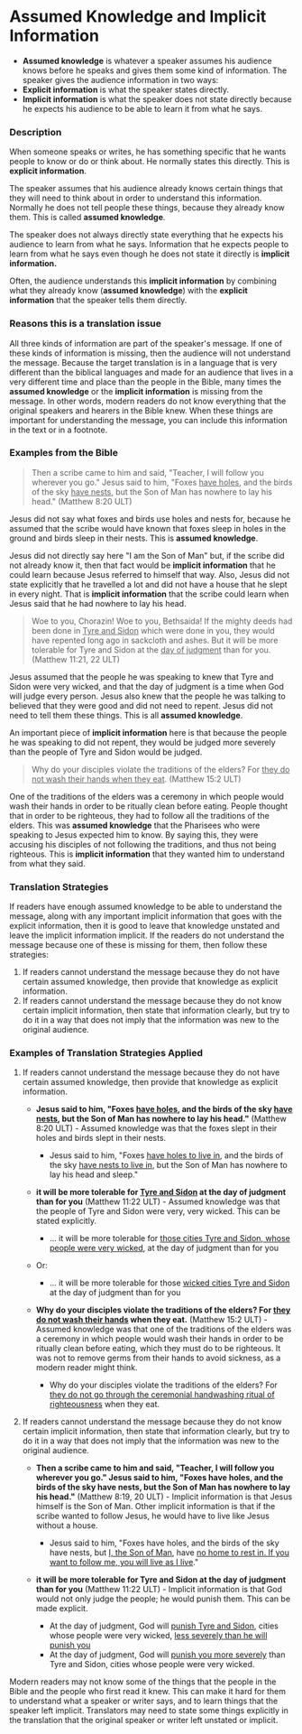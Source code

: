 # Assumed Knowledge and Implicit Information #

* **Assumed knowledge** is whatever a speaker assumes his audience knows before he speaks and gives them some kind of information. The speaker gives the audience information in two ways:
* **Explicit information** is what the speaker states directly.
* **Implicit information** is what the speaker does not state directly because he expects his audience to be able to learn it from what he says.

### Description

When someone speaks or writes, he has something specific that he wants people to know or do or think about. He normally states this directly. This is **explicit information**.

The speaker assumes that his audience already knows certain things that they will need to think about in order to understand this information. Normally he does not tell people these things, because they already know them. This is called **assumed knowledge**.

The speaker does not always directly state everything that he expects his audience to learn from what he says. Information that he expects people to learn from what he says even though he does not state it directly is **implicit information.**

Often, the audience understands this **implicit information** by combining what they already know (**assumed knowledge**) with the **explicit information** that the speaker tells them directly.

### Reasons this is a translation issue

All three kinds of information are part of the speaker's message. If one of these kinds of information is missing, then the audience will not understand the message. Because the target translation is in a language that is very different than the biblical languages and made for an audience that lives in a very different time and place than the people in the Bible, many times the **assumed knowledge** or the **implicit information** is missing from the message. In other words, modern readers do not know everything that the original speakers and hearers in the Bible knew. When these things are important for understanding the message, you can include this information in the text or in a footnote.

### Examples from the Bible

>Then a scribe came to him and said, "Teacher, I will follow you wherever you go." Jesus said to him, "Foxes <u>have holes</u>, and the birds of the sky <u>have nests</u>, but the Son of Man has nowhere to lay his head."  (Matthew 8:20 ULT)

Jesus did not say what foxes and birds use holes and nests for, because he assumed that the scribe would have known that foxes sleep in holes in the ground and birds sleep in their nests. This is **assumed knowledge**.

Jesus did not directly say here "I am the Son of Man" but, if the scribe did not already know it, then that fact would be **implicit information** that he could learn because Jesus referred to himself that way. Also, Jesus did not state explicitly that  he travelled a lot and did not have a house that he slept in every night. That is **implicit information** that the scribe could learn when Jesus said that he had nowhere to lay his head.

> Woe to you, Chorazin! Woe to you, Bethsaida! If the mighty deeds had been done in <u>Tyre and Sidon</u> which were done in you, they would have repented long ago in sackcloth and ashes. But it will be more tolerable for Tyre and Sidon at the <u>day of judgment</u> than for you.  (Matthew 11:21, 22 ULT)

Jesus assumed that the people he was speaking to knew that Tyre and Sidon were very wicked, and that the day of judgment is a time when God will judge every person. Jesus also knew that the people he was talking to believed that they were good and did not need to repent.  Jesus did not need to tell them these things. This is all **assumed knowledge**.

An important piece of **implicit information** here is that because the people he was speaking to did not repent, they would be judged more severely than the people of Tyre and Sidon would be judged.

>Why do your disciples violate the traditions of the elders? For <u>they do not wash their hands when they eat</u>. (Matthew 15:2 ULT)

One of the traditions of the elders was a ceremony in which people would wash their hands in order to be ritually clean before eating. People thought that in order to be righteous, they had to follow all the traditions of the elders. This was **assumed knowledge** that the Pharisees who were speaking to Jesus expected him to know. By saying this, they were accusing his disciples of not following the traditions, and thus not being righteous. This is **implicit information** that they wanted him to understand from what they said.

### Translation Strategies

If readers have enough assumed knowledge to be able to understand the message, along with any important implicit information that goes with the explicit information, then it is good to leave that knowledge unstated and leave the implicit information implicit. If the readers do not understand the message because one of these is missing for them, then follow these strategies:

1. If readers cannot understand the message because they do not have certain assumed knowledge, then provide that knowledge as explicit information.
1. If readers cannot understand the message because they do not know certain implicit information, then state that information clearly, but try to do it in a way that does not imply that the information was new to the original audience.

### Examples of Translation Strategies Applied

1. If readers cannot understand the message because they do not have certain assumed knowledge, then provide that knowledge as explicit information.

    * **Jesus said to him, "Foxes <u>have holes</u>, and the birds of the sky <u>have nests</u>, but the Son of Man has nowhere to lay his head."**  (Matthew 8:20 ULT) - Assumed knowledge was that the foxes slept in their holes and birds slept in their nests.
        * Jesus said to him, "Foxes <u>have holes to live in</u>, and the birds of the sky <u>have nests to live in</u>, but the Son of Man has nowhere to lay his head and sleep."

    * **it will be more tolerable for <u>Tyre and Sidon</u> at the day of judgment than for you**  (Matthew 11:22 ULT) - Assumed knowledge was that the people of Tyre and Sidon were very, very wicked. This can be stated explicitly.

        * ... it will be more tolerable for <u>those cities Tyre and Sidon, whose people were very wicked</u>, at the day of judgment than for you
    * Or:
        * ... it will be more tolerable for those <u>wicked cities Tyre and Sidon</u> at the day of judgment than for you

    * **Why do your disciples violate the traditions of the elders? For <u>they do not wash their hands</u>  when they eat.**  (Matthew 15:2 ULT) - Assumed knowledge was that one of the traditions of the elders was a ceremony in which people would wash their hands in order to be ritually clean before eating, which they must do to be righteous. It was not to remove germs from their hands to avoid sickness, as a modern reader might think.

        * Why do your disciples violate the traditions of the elders? For <u>they do not go through the ceremonial handwashing ritual of righteousness</u> when they eat.

1. If readers cannot understand the message because they do not know certain implicit information, then state that information clearly, but try to do it in a way that does not imply that the information was new to the original audience.

    * **Then a scribe came to him and said, "Teacher, I will follow you wherever you go." Jesus said to him, "Foxes have holes, and the birds of the sky have nests, but the Son of Man has nowhere to lay his head."** (Matthew 8:19, 20 ULT) - Implicit information is that Jesus himself is the Son of Man. Other implicit information is that if the scribe wanted to follow Jesus, he would have to live like Jesus without a house.

        * Jesus said to him, "Foxes have holes, and the birds of the sky have nests, but <u>I, the Son of Man</u>, have <u>no home to rest in. If you want to follow me, you will live as I live</u>."

    * **it will be more tolerable for Tyre and Sidon at the day of judgment than for you**  (Matthew 11:22 ULT) - Implicit information is that God would not only judge the people; he would punish them. This can be made explicit.

        * At the day of judgment, God will <u>punish Tyre and Sidon</u>, cities whose people were very wicked, <u>less severely than he will punish you</u>
        * At the day of judgment, God will <u>punish you more severely</u> than Tyre and Sidon, cities whose people were very wicked.

Modern readers may not know some of the things that the people in the Bible and the people who first read it knew. This can make it hard for them to understand what a speaker or writer says, and to learn things that the speaker left implicit. Translators may need to state some things explicitly in the translation that the original speaker or writer left unstated or implicit.
